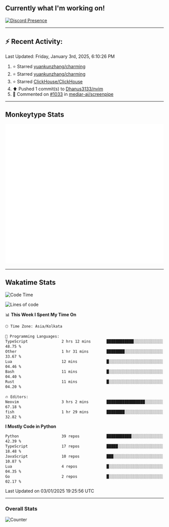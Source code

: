 ## Currently what I'm working on!
[![Discord Presence](https://lanyard.cnrad.dev/api/534981034400284712)](https://discord.com/users/534981034400284712)

---

## :zap: Recent Activity:
<!--RECENT_ACTIVITY:last_update-->
Last Updated: Friday, January 3rd, 2025, 6:10:26 PM
<!--RECENT_ACTIVITY:last_update_end-->
<!--RECENT_ACTIVITY:start-->
1. ⭐ Starred [yuankunzhang/charming](https://github.com/yuankunzhang/charming)<br>
2. ⭐ Starred [yuankunzhang/charming](https://github.com/yuankunzhang/charming)<br>
3. ⭐ Starred [ClickHouse/ClickHouse](https://github.com/ClickHouse/ClickHouse)<br>
4. ⬆️ Pushed 1 commit(s) to [Dhanus3133/nvim](https://github.com/Dhanus3133/nvim)<br>
5. 💬 Commented on [#1033](https://github.com/mediar-ai/screenpipe/pull/1033#issuecomment-2559190570) in [mediar-ai/screenpipe](https://github.com/mediar-ai/screenpipe)<br>
<!--RECENT_ACTIVITY:end-->

---

## Monkeytype Stats
<a href="https://monkeytype.com/profile/dhanus">
  <img src="https://raw.githubusercontent.com/Dhanus3133/Dhanus3133/monkeytype/monkeytype-lb.svg" alt="Monkeytype Profile" />
</a>

---

## Wakatime Stats
<!--START_SECTION:waka-->
![Code Time](http://img.shields.io/badge/Code%20Time-2%2C471%20hrs%2052%20mins-blue)

![Lines of code](https://img.shields.io/badge/From%20Hello%20World%20I%27ve%20Written-5.8%20million%20lines%20of%20code-blue)

📊 **This Week I Spent My Time On** 

```text
🕑︎ Time Zone: Asia/Kolkata

💬 Programming Languages: 
TypeScript               2 hrs 12 mins       ████████████░░░░░░░░░░░░░   48.75 % 
Other                    1 hr 31 mins        ████████░░░░░░░░░░░░░░░░░   33.67 % 
Lua                      12 mins             █░░░░░░░░░░░░░░░░░░░░░░░░   04.46 % 
Bash                     11 mins             █░░░░░░░░░░░░░░░░░░░░░░░░   04.40 % 
Rust                     11 mins             █░░░░░░░░░░░░░░░░░░░░░░░░   04.20 % 

🔥 Editors: 
Neovim                   3 hrs 2 mins        █████████████████░░░░░░░░   67.18 % 
fish                     1 hr 29 mins        ████████░░░░░░░░░░░░░░░░░   32.82 % 
```

**I Mostly Code in Python** 

```text
Python                   39 repos            ███████████░░░░░░░░░░░░░░   42.39 % 
TypeScript               17 repos            █████░░░░░░░░░░░░░░░░░░░░   18.48 % 
JavaScript               10 repos            ███░░░░░░░░░░░░░░░░░░░░░░   10.87 % 
Lua                      4 repos             █░░░░░░░░░░░░░░░░░░░░░░░░   04.35 % 
Go                       2 repos             █░░░░░░░░░░░░░░░░░░░░░░░░   02.17 % 
```




 Last Updated on 03/01/2025 19:25:56 UTC
<!--END_SECTION:waka-->
---

### Overall Stats

<img src="https://moe-counter.glitch.me/get/@Dhanus3133?theme=asoul" alt="Counter" />
